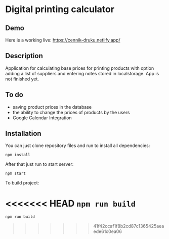 # Digital printing calculator

## Demo
Here is a working live: https://cennik-druku.netlify.app/

## Description
Application for calculating base prices for printing products with option
adding a list of suppliers and entering notes stored in localstorage.
App is not finished yet.

## To do
* saving product prices in the database
* the ability to change the prices of products by the users
* Google Calendar Integration

## Installation
You can just clone repository files and run to install all dependencies:

`npm install`

After that just run to start server:

`npm start`

To build project:

<<<<<<< HEAD
`npm run build`
=======
`npm run build`
>>>>>>> 41f42ccaf1f8b2cd87c1365425aeaede61c0ea06
